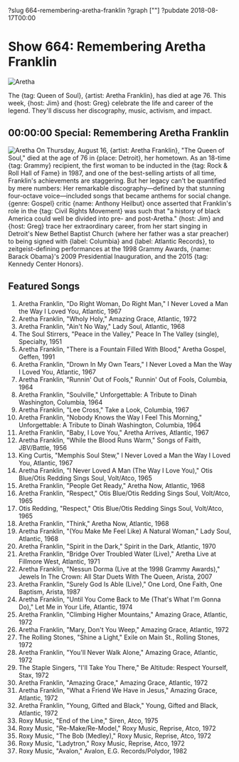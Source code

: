 ?slug 664-remembering-aretha-franklin
?graph [""]
?pubdate 2018-08-17T00:00

# Show 664: Remembering Aretha Franklin

![Aretha](https://static.soundopinions.org/images/2018/baby_aretha.jpg)

The {tag: Queen of Soul}, {artist: Aretha Franklin}, has died at age 76. This week, {host: Jim} and {host: Greg} celebrate the life and career of the legend. They'll discuss her discography, music, activism, and impact.

## 00:00:00 Special: Remembering Aretha Franklin
![Aretha](https://static.soundopinions.org/assets/664/00.jpg)
On Thursday, August 16, {artist: Aretha Franklin}, "The Queen of Soul," died at the age of 76 in {place: Detroit}, her hometown. As an 18-time {tag: Grammy} recipient, the first woman to be inducted in the {tag: Rock & Roll Hall of Fame} in 1987, and one of the best-selling artists of all time, Franklin's achievements are staggering. But her legacy can't be quantified by mere numbers: Her remarkable discography—defined by that stunning four-octave voice—included songs that became anthems for social change. {genre: Gospel} critic {name: Anthony Heilbut} once asserted that Franklin's role in the {tag: Civil Rights Movement} was such that "a history of black America could well be divided into pre- and post-Aretha." {host: Jim} and {host: Greg} trace her extraordinary career, from her start singing in Detroit's New Bethel Baptist Church (where her father was a star preacher) to being signed with {label: Columbia} and {label: Atlantic Records}, to zeitgeist-defining performances at the 1998 Grammy Awards, {name: Barack Obama}'s 2009 Presidential Inauguration, and the 2015 {tag: Kennedy Center Honors}.


## Featured Songs

1. Aretha Franklin, "Do Right Woman, Do Right Man," I Never Loved a Man the Way I Loved You, Atlantic, 1967
1. Aretha Franklin, "Wholy Holy," Amazing Grace, Atlantic, 1972
1. Aretha Franklin, "Ain't No Way," Lady Soul, Atlantic, 1968
1. The Soul Stirrers, "Peace in the Valley," Peace In The Valley (single), Specialty, 1951
1. Aretha Franklin, "There is a Fountain Filled With Blood," Aretha Gospel, Geffen, 1991
1. Aretha Franklin, "Drown In My Own Tears," I Never Loved a Man the Way I Loved You, Atlantic, 1967
1. Aretha Franklin, "Runnin' Out of Fools," Runnin' Out of Fools, Columbia, 1964
1. Aretha Franklin, "Soulville," Unforgettable: A Tribute to Dinah Washington, Columbia, 1964
1. Aretha Franklin, "Lee Cross," Take a Look, Columbia, 1967
1. Aretha Franklin, "Nobody Knows the Way I Feel This Morning," Unforgettable: A Tribute to Dinah Washington, Columbia, 1964
1. Aretha Franklin, "Baby, I Love You," Aretha Arrives, Atlantic, 1967
1. Aretha Franklin, "While the Blood Runs Warm," Songs of Faith, JBV/Battle, 1956
1. King Curtis, "Memphis Soul Stew," I Never Loved a Man the Way I Loved You, Atlantic, 1967
1. Aretha Franklin, "I Never Loved A Man (The Way I Love You)," Otis Blue/Otis Redding Sings Soul, Volt/Atco, 1965
1. Aretha Franklin, "People Get Ready," Aretha Now, Atlantic, 1968
1. Aretha Franklin, "Respect," Otis Blue/Otis Redding Sings Soul, Volt/Atco, 1965
1. Otis Redding, "Respect," Otis Blue/Otis Redding Sings Soul, Volt/Atco, 1965
1. Aretha Franklin, "Think," Aretha Now, Atlantic, 1968
1. Aretha Franklin, "(You Make Me Feel Like) A Natural Woman," Lady Soul, Atlantic, 1968
1. Aretha Franklin, "Spirit in the Dark," Spirit in the Dark, Atlantic, 1970
1. Aretha Franklin, "Bridge Over Troubled Water (Live)," Aretha Live at Fillmore West, Atlantic, 1971
1. Aretha Franklin, "Nessun Dorma (Live at the 1998 Grammy Awards)," Jewels In The Crown: All Star Duets With The Queen, Arista, 2007
1. Aretha Franklin, "Surely God Is Able (Live)," One Lord, One Faith, One Baptism, Arista, 1987
1. Aretha Franklin, "Until You Come Back to Me (That's What I'm Gonna Do)," Let Me in Your Life, Atlantic, 1974
1. Aretha Franklin, "Climbing Higher Mountains," Amazing Grace, Atlantic, 1972
1. Aretha Franklin, "Mary, Don't You Weep," Amazing Grace, Atlantic, 1972
1. The Rolling Stones, "Shine a Light," Exile on Main St., Rolling Stones, 1972
1. Aretha Franklin, "You'll Never Walk Alone," Amazing Grace, Atlantic, 1972
1. The Staple Singers, "I'll Take You There," Be Altitude: Respect Yourself, Stax, 1972
1. Aretha Franklin, "Amazing Grace," Amazing Grace, Atlantic, 1972
1. Aretha Franklin, "What a Friend We Have in Jesus," Amazing Grace, Atlantic, 1972
1. Aretha Franklin, "Young, Gifted and Black," Young, Gifted and Black, Atlantic, 1972
1. Roxy Music, "End of the Line," Siren, Atco, 1975
1. Roxy Music, "Re-Make/Re-Model," Roxy Music, Reprise, Atco, 1972
1. Roxy Music, "The Bob (Medley)," Roxy Music, Reprise, Atco, 1972
1. Roxy Music, "Ladytron," Roxy Music, Reprise, Atco, 1972
1. Roxy Music, "Avalon," Avalon, E.G. Records/Polydor, 1982